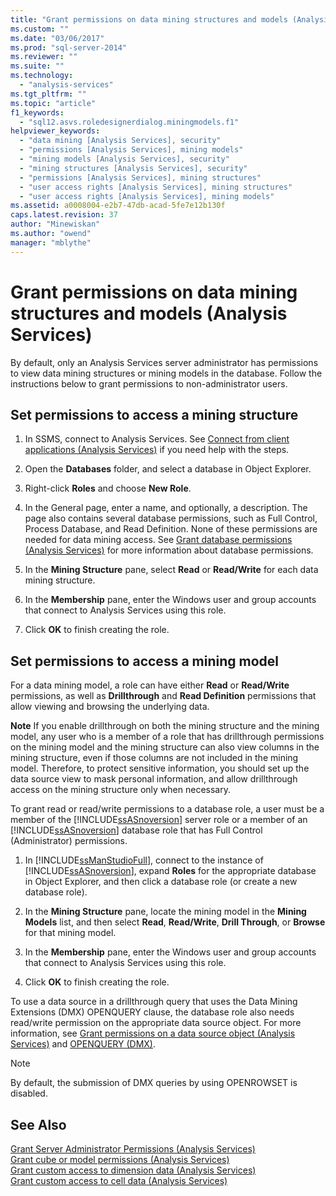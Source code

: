 ```yaml
---
title: "Grant permissions on data mining structures and models (Analysis Services) | Microsoft Docs"
ms.custom: ""
ms.date: "03/06/2017"
ms.prod: "sql-server-2014"
ms.reviewer: ""
ms.suite: ""
ms.technology: 
  - "analysis-services"
ms.tgt_pltfrm: ""
ms.topic: "article"
f1_keywords: 
  - "sql12.asvs.roledesignerdialog.miningmodels.f1"
helpviewer_keywords: 
  - "data mining [Analysis Services], security"
  - "permissions [Analysis Services], mining models"
  - "mining models [Analysis Services], security"
  - "mining structures [Analysis Services], security"
  - "permissions [Analysis Services], mining structures"
  - "user access rights [Analysis Services], mining structures"
  - "user access rights [Analysis Services], mining models"
ms.assetid: a0008004-e2b7-47db-acad-5fe7e12b130f
caps.latest.revision: 37
author: "Minewiskan"
ms.author: "owend"
manager: "mblythe"
---
```

# Grant permissions on data mining structures and models (Analysis Services)
  By default, only an Analysis Services server administrator has permissions to view data mining structures or mining models in the database. Follow the instructions below to grant permissions to non-administrator users.  
  
## Set permissions to access a mining structure  
  
1.  In SSMS, connect to Analysis Services. See [Connect from client applications &#40;Analysis Services&#41;](../../2014/analysis-services/connect-from-client-applications-analysis-services.md) if you need help with the steps.  
  
2.  Open the **Databases** folder, and select a database in Object Explorer.  
  
3.  Right-click **Roles** and choose **New Role**.  
  
4.  In the General page, enter a name, and optionally, a description. The page also contains several database permissions, such as Full Control, Process Database, and Read Definition. None of these permissions are needed for data mining access. See [Grant database permissions &#40;Analysis Services&#41;](../../2014/analysis-services/grant-database-permissions-analysis-services.md) for more information about database permissions.  
  
5.  In the **Mining Structure** pane, select **Read** or **Read/Write**  for each data mining structure.  
  
6.  In the **Membership** pane, enter the Windows user and group accounts that connect to Analysis Services using this role.  
  
7.  Click **OK** to finish creating the role.  
  
## Set permissions to access a mining model  
 For a data mining model, a role can have either **Read** or **Read/Write** permissions, as well as **Drillthrough** and **Read Definition** permissions that allow viewing and browsing the underlying data.  
  
 **Note** If you enable drillthrough on both the mining structure and the mining model, any user who is a member of a role that has drillthrough permissions on the mining model and the mining structure can also view columns in the mining structure, even if those columns are not included in the mining model. Therefore, to protect sensitive information, you should set up the data source view to mask personal information, and allow drillthrough access on the mining structure only when necessary.  
  
 To grant read or read/write permissions to a database role, a user must be a member of the [!INCLUDE[ssASnoversion](../includes/ssasnoversion-md.md)] server role or a member of an [!INCLUDE[ssASnoversion](../includes/ssasnoversion-md.md)] database role that has Full Control (Administrator) permissions.  
  
1.  In [!INCLUDE[ssManStudioFull](../includes/ssmanstudiofull-md.md)], connect to the instance of [!INCLUDE[ssASnoversion](../includes/ssasnoversion-md.md)], expand **Roles** for the appropriate database in Object Explorer, and then click a database role (or create a new database role).  
  
2.  In the **Mining Structure** pane, locate the mining model in the **Mining Models** list, and then select **Read**, **Read/Write**, **Drill Through**, or **Browse** for that mining model.  
  
3.  In the **Membership** pane, enter the Windows user and group accounts that connect to Analysis Services using this role.  
  
4.  Click **OK** to finish creating the role.  
  
 To use a data source in a drillthrough query that uses the Data Mining Extensions (DMX) OPENQUERY clause, the database role also needs read/write permission on the appropriate data source object. For more information, see [Grant permissions on a data source object &#40;Analysis Services&#41;](../../2014/analysis-services/grant-permissions-on-a-data-source-object-analysis-services.md) and [OPENQUERY &#40;DMX&#41;](~/dmx/source-data-query-openquery.md).  
  
> [!NOTE]  
>  By default, the submission of DMX queries by using OPENROWSET is disabled.  
  
## See Also  
 [Grant Server Administrator Permissions &#40;Analysis Services&#41;](../../2014/analysis-services/grant-server-administrator-permissions-analysis-services.md)   
 [Grant cube or model permissions &#40;Analysis Services&#41;](../../2014/analysis-services/grant-cube-or-model-permissions-analysis-services.md)   
 [Grant custom access to dimension data &#40;Analysis Services&#41;](../../2014/analysis-services/grant-custom-access-to-dimension-data-analysis-services.md)   
 [Grant custom access to cell data &#40;Analysis Services&#41;](../../2014/analysis-services/grant-custom-access-to-cell-data-analysis-services.md)  
  
  